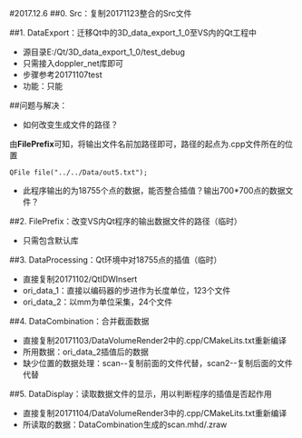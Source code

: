 #2017.12.6
##0. Src：复制20171123整合的Src文件

##1. DataExport：迁移Qt中的3D_data_export_1_0至VS内的Qt工程中
* 源目录E:/Qt/3D_data_export_1_0/test_debug
* 只需接入doppler_net库即可
* 步骤参考20171107test
* 功能：只能

##问题与解决：
* 如何改变生成文件的路径？

由**FilePrefix**可知，将输出文件名前加路径即可，路径的起点为.cpp文件所在的位置
```
QFile file("../../Data/out5.txt");
```

* 此程序输出的为18755个点的数据，能否整合插值？输出700*700点的数据文件？

##2. FilePrefix：改变VS内Qt程序的输出数据文件的路径（临时）
* 只需包含默认库

##3. DataProcessing：Qt环境中对18755点的插值（临时）
* 直接复制20171102/QtIDWInsert
* ori_data_1：直接以编码器的步进作为长度单位，123个文件
* ori_data_2：以mm为单位采集，24个文件

##4. DataCombination：合并截面数据
* 直接复制20171103/DataVolumeRender2中的.cpp/CMakeLits.txt重新编译
* 所用数据：ori_data_2插值后的数据
* 缺少位置的数据处理：scan--复制前面的文件代替，scan2--复制后面的文件代替

##5. DataDisplay：读取数据文件的显示，用以判断程序的插值是否起作用
* 直接复制20171104/DataVolumeRender3中的.cpp/CMakeLits.txt重新编译
* 所读取的数据：DataCombination生成的scan.mhd/.zraw
